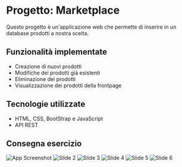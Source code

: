 
# Progetto: Marketplace

Questo progetto è un'applicazione web che permette di inserire in un database prodotti a nostra scelta.

## Funzionalità implementate ##

* Creazione di nuovi prodotti
* Modifiche dei prodotti già esistenti
* Eliminazione dei prodotti
* Visualizzazione dei prodotti della frontpage

## Tecnologie utilizzate

* HTML, CSS, BootStrap e JavaScript
* API REST 

## Consegna esercizio 

![App Screenshot](/ASSETS/Immagine2024-05-09201850.png)
![Slide 2](ASSETS/Immagine2024-05-09201911.png)
![Slide 3](ASSETS/Immagine2024-05-09201933.png)
![Slide 4](ASSETS/Immagine2024-05-09201948.png)
![Slide 5](ASSETS/Immagine2024-05-09202006.png)
![Slide 6](ASSETS/Immagine2024-05-09202025.png)
